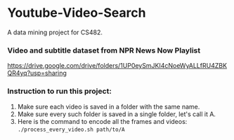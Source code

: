 # Youtube-Video-Search
A data mining project for CS482. 

### Video and subtitle dataset from NPR News Now Playlist
https://drive.google.com/drive/folders/1UP0eySmJKI4cNoeWyALLfRU4ZBKQR4yq?usp=sharing

### Instruction to run this project:

1. Make sure each video is saved in a folder with the same name.
2. Make sure every such folder is saved in a single folder, let's call it A.
3. Here is the command to encode all the frames and videos:
```./process_every_video.sh path/to/A```

